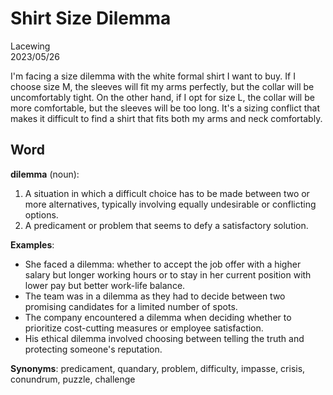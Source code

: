 # Shirt Size Dilemma

Lacewing  
2023/05/26

I'm facing a size dilemma with the white formal shirt I want to buy. If I choose size M, the sleeves will fit my arms perfectly, but the collar will be uncomfortably tight. On the other hand, if I opt for size L, the collar will be more comfortable, but the sleeves will be too long. It's a sizing conflict that makes it difficult to find a shirt that fits both my arms and neck comfortably.

## Word
**dilemma** (noun):

1. A situation in which a difficult choice has to be made between two or more alternatives, typically involving equally undesirable or conflicting options.
2. A predicament or problem that seems to defy a satisfactory solution.

**Examples**:
- She faced a dilemma: whether to accept the job offer with a higher salary but longer working hours or to stay in her current position with lower pay but better work-life balance.
- The team was in a dilemma as they had to decide between two promising candidates for a limited number of spots.
- The company encountered a dilemma when deciding whether to prioritize cost-cutting measures or employee satisfaction.
- His ethical dilemma involved choosing between telling the truth and protecting someone's reputation.

**Synonyms**:
predicament, quandary, problem, difficulty, impasse, crisis, conundrum, puzzle, challenge
